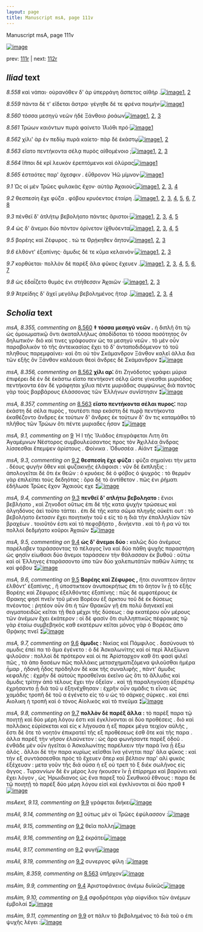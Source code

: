```yaml
---
layout: page
title: Manuscript msA, page 111v
---
```


Manuscript msA, page 111v

[![image](http://www.homermultitext.org/iipsrv?OBJ=IIP,1.0&FIF=/project/homer/pyramidal/deepzoom/hmt/vaimg/2017a/VA111VN_0614.tif&WID=100&CVT=JPEG)](http://www.homermultitext.org/ict2/?urn=urn:cite2:hmt:vaimg.2017a:VA111VN_0614)

prev:  [111r](../111r) | next:  [112r](../112r)

## *Iliad* text

*8.558* <a id="8.558"/> καὶ νάπαι· οὐρανόθεν δ' ὰρ ὑπερράγη ἄσπετος αἰθήρ .[![image](http://www.homermultitext.org/iipsrv?OBJ=IIP,1.0&FIF=/project/homer/pyramidal/deepzoom/hmt/vaimg/2017a/VA111VN_0614.tif&RGN=0.4314,0.2412,0.4625,0.0278&WID=1000&CVT=JPEG)](http://www.homermultitext.org/ict2/?urn=urn:cite2:hmt:vaimg.2017a:VA111VN_0614@0.4314,0.2412,0.4625,0.0278)[1](#msAil_8.360), [2](#msA_8.1)

*8.559* <a id="8.559"/> πάντα δὲ τ' εἴδεται ἄστρα· γέγηθε δέ τε φρένα ποιμήν·[![image](http://www.homermultitext.org/iipsrv?OBJ=IIP,1.0&FIF=/project/homer/pyramidal/deepzoom/hmt/vaimg/2017a/VA111VN_0614.tif&RGN=0.4625,0.263,0.4324,0.0285&WID=1000&CVT=JPEG)](http://www.homermultitext.org/ict2/?urn=urn:cite2:hmt:vaimg.2017a:VA111VN_0614@0.4625,0.263,0.4324,0.0285)[1](#msA_8.1)

*8.560* <a id="8.560"/> τόσσα μεσηγὺ νεῶν ἠδὲ Ξάνθοιο ῥοάων[![image](http://www.homermultitext.org/iipsrv?OBJ=IIP,1.0&FIF=/project/homer/pyramidal/deepzoom/hmt/vaimg/2017a/VA111VN_0614.tif&RGN=0.4464,0.281,0.3984,0.0301&WID=1000&CVT=JPEG)](http://www.homermultitext.org/ict2/?urn=urn:cite2:hmt:vaimg.2017a:VA111VN_0614@0.4464,0.281,0.3984,0.0301)[1](#msA_8.355), [2](#msAim_8.358), [3](#msA_8.1)

*8.561* <a id="8.561"/> Τρώων καιόντων πυρὰ 					φαίνετο Ἰ̈λιόθι πρό·[![image](http://www.homermultitext.org/iipsrv?OBJ=IIP,1.0&FIF=/project/homer/pyramidal/deepzoom/hmt/vaimg/2017a/VA111VN_0614.tif&RGN=0.4605,0.3005,0.3984,0.0301&WID=1000&CVT=JPEG)](http://www.homermultitext.org/ict2/?urn=urn:cite2:hmt:vaimg.2017a:VA111VN_0614@0.4605,0.3005,0.3984,0.0301)[1](#msA_8.1)

*8.562* <a id="8.562"/> χίλι' ὰρ ἐν πεδίῳ πυρὰ καίετο· πὰρ δὲ ἑκάστῳ[![image](http://www.homermultitext.org/iipsrv?OBJ=IIP,1.0&FIF=/project/homer/pyramidal/deepzoom/hmt/vaimg/2017a/VA111VN_0614.tif&RGN=0.4535,0.3178,0.4114,0.0316&WID=1000&CVT=JPEG)](http://www.homermultitext.org/ict2/?urn=urn:cite2:hmt:vaimg.2017a:VA111VN_0614@0.4535,0.3178,0.4114,0.0316)[1](#msA_8.356), [2](#msA_8.1)

*8.563* <a id="8.563"/> εἵατο πεντήκοντα σέλᾳ πυρὸς αἰθομένοιο ;[![image](http://www.homermultitext.org/iipsrv?OBJ=IIP,1.0&FIF=/project/homer/pyramidal/deepzoom/hmt/vaimg/2017a/VA111VN_0614.tif&RGN=0.4695,0.3373,0.3984,0.0301&WID=1000&CVT=JPEG)](http://www.homermultitext.org/ict2/?urn=urn:cite2:hmt:vaimg.2017a:VA111VN_0614@0.4695,0.3373,0.3984,0.0301)[1](#msA_8.1), [2](#msA_8.357), [3](#msAim_8.359)

*8.564* <a id="8.564"/> ἵ̈πποι δὲ κρῖ λευκὸν ἐρεπτόμενοι καὶ ὀλύρας[![image](http://www.homermultitext.org/iipsrv?OBJ=IIP,1.0&FIF=/project/homer/pyramidal/deepzoom/hmt/vaimg/2017a/VA111VN_0614.tif&RGN=0.4695,0.3546,0.3884,0.0331&WID=1000&CVT=JPEG)](http://www.homermultitext.org/ict2/?urn=urn:cite2:hmt:vaimg.2017a:VA111VN_0614@0.4695,0.3546,0.3884,0.0331)[1](#msA_8.1)

*8.565* <a id="8.565"/> ἑσταότες παρ' ὄχεσφιν . ἐΰθρονον Ἠῶ μίμνον·[![image](http://www.homermultitext.org/iipsrv?OBJ=IIP,1.0&FIF=/project/homer/pyramidal/deepzoom/hmt/vaimg/2017a/VA111VN_0614.tif&RGN=0.4675,0.3734,0.3884,0.0331&WID=1000&CVT=JPEG)](http://www.homermultitext.org/ict2/?urn=urn:cite2:hmt:vaimg.2017a:VA111VN_0614@0.4675,0.3734,0.3884,0.0331)[1](#msA_8.1)

*9.1* <a id="9.1"/> Ὡς οἱ μὲν Τρῶες φυλακὰς ἔχον· αὐτὰρ Ἀχαιοὺς[![image](http://www.homermultitext.org/iipsrv?OBJ=IIP,1.0&FIF=/project/homer/pyramidal/deepzoom/hmt/vaimg/2017a/VA111VN_0614.tif&RGN=0.4104,0.5387,0.4805,0.0323&WID=1000&CVT=JPEG)](http://www.homermultitext.org/ict2/?urn=urn:cite2:hmt:vaimg.2017a:VA111VN_0614@0.4104,0.5387,0.4805,0.0323)[1](#msA_9.2), [2](#msA_9.667), [3](#msAil_9.14), [4](#msA_9.1)

*9.2* <a id="9.2"/> θεσπεσίη ἔχε φύζα . φόβου κρυόεντος ἑταίρη .[![image](http://www.homermultitext.org/iipsrv?OBJ=IIP,1.0&FIF=/project/homer/pyramidal/deepzoom/hmt/vaimg/2017a/VA111VN_0614.tif&RGN=0.4735,0.5635,0.4424,0.0278&WID=1000&CVT=JPEG)](http://www.homermultitext.org/ict2/?urn=urn:cite2:hmt:vaimg.2017a:VA111VN_0614@0.4735,0.5635,0.4424,0.0278)[1](#msA_9.667), [2](#msAil_9.18), [3](#msAil_9.19), [4](#msAil_9.15), [5](#msA_9.3), [6](#msAil_9.16), [7](#msAil_9.17), [8](#msA_9.1)

*9.3* <a id="9.3"/> πένθεϊ δ' ἀτλήτῳ βεβολήατο πάντες ἄριστοι·[![image](http://www.homermultitext.org/iipsrv?OBJ=IIP,1.0&FIF=/project/homer/pyramidal/deepzoom/hmt/vaimg/2017a/VA111VN_0614.tif&RGN=0.4755,0.5845,0.4444,0.0255&WID=1000&CVT=JPEG)](http://www.homermultitext.org/ict2/?urn=urn:cite2:hmt:vaimg.2017a:VA111VN_0614@0.4755,0.5845,0.4444,0.0255)[1](#msA_9.667), [2](#msAil_9.21), [3](#msA_9.4), [4](#msAil_9.20), [5](#msA_9.1)

*9.4* <a id="9.4"/> ὡς δ' ἄνεμοι δύο πόντον ὀρίνετον ἰ̈χθυόεντα[![image](http://www.homermultitext.org/iipsrv?OBJ=IIP,1.0&FIF=/project/homer/pyramidal/deepzoom/hmt/vaimg/2017a/VA111VN_0614.tif&RGN=0.4705,0.6003,0.4154,0.024&WID=1000&CVT=JPEG)](http://www.homermultitext.org/ict2/?urn=urn:cite2:hmt:vaimg.2017a:VA111VN_0614@0.4705,0.6003,0.4154,0.024)[1](#msA_9.667), [2](#msAim_9.9), [3](#msAim_9.10), [4](#msA_9.5), [5](#msA_9.1)

*9.5* <a id="9.5"/> βορέης καὶ Ζέφυρος . τώ τε Θρῄκηθεν ἄητον[![image](http://www.homermultitext.org/iipsrv?OBJ=IIP,1.0&FIF=/project/homer/pyramidal/deepzoom/hmt/vaimg/2017a/VA111VN_0614.tif&RGN=0.4755,0.6206,0.4284,0.0233&WID=1000&CVT=JPEG)](http://www.homermultitext.org/ict2/?urn=urn:cite2:hmt:vaimg.2017a:VA111VN_0614@0.4755,0.6206,0.4284,0.0233)[1](#msA_9.667), [2](#msA_9.6), [3](#msA_9.1)

*9.6* <a id="9.6"/> ἐλθόντ' ἐξαπίνης· ἄμυδις δέ τε κῦμα κελαινὸν·[![image](http://www.homermultitext.org/iipsrv?OBJ=IIP,1.0&FIF=/project/homer/pyramidal/deepzoom/hmt/vaimg/2017a/VA111VN_0614.tif&RGN=0.4775,0.6394,0.4294,0.027&WID=1000&CVT=JPEG)](http://www.homermultitext.org/ict2/?urn=urn:cite2:hmt:vaimg.2017a:VA111VN_0614@0.4775,0.6394,0.4294,0.027)[1](#msA_9.667), [2](#msA_9.7), [3](#msA_9.1)

*9.7* <a id="9.7"/> κορθύεται· πολλὸν δὲ παρὲξ ἅλα φῦκος ἔχευεν .[![image](http://www.homermultitext.org/iipsrv?OBJ=IIP,1.0&FIF=/project/homer/pyramidal/deepzoom/hmt/vaimg/2017a/VA111VN_0614.tif&RGN=0.4765,0.6597,0.4344,0.027&WID=1000&CVT=JPEG)](http://www.homermultitext.org/ict2/?urn=urn:cite2:hmt:vaimg.2017a:VA111VN_0614@0.4765,0.6597,0.4344,0.027)[1](#msA_9.667), [2](#msAil_9.24), [3](#msA_9.8), [4](#msAil_9.22), [5](#msAint_9.12), [6](#msAil_9.23), [7](#msA_9.1)

*9.8* <a id="9.8"/> ὡς ἐδαΐζετο θυμὸς ἐνι στήθεσσιν Ἀχαιῶν ·[![image](http://www.homermultitext.org/iipsrv?OBJ=IIP,1.0&FIF=/project/homer/pyramidal/deepzoom/hmt/vaimg/2017a/VA111VN_0614.tif&RGN=0.4775,0.6777,0.4084,0.024&WID=1000&CVT=JPEG)](http://www.homermultitext.org/ict2/?urn=urn:cite2:hmt:vaimg.2017a:VA111VN_0614@0.4775,0.6777,0.4084,0.024)[1](#msA_9.667), [2](#msAil_9.25), [3](#msA_9.1)

*9.9* <a id="9.9"/> Ἀτρείδης δ' ἄχεϊ μεγάλῳ βεβολημένος ῆτορ .[![image](http://www.homermultitext.org/iipsrv?OBJ=IIP,1.0&FIF=/project/homer/pyramidal/deepzoom/hmt/vaimg/2017a/VA111VN_0614.tif&RGN=0.4795,0.6972,0.4134,0.0278&WID=1000&CVT=JPEG)](http://www.homermultitext.org/ict2/?urn=urn:cite2:hmt:vaimg.2017a:VA111VN_0614@0.4795,0.6972,0.4134,0.0278)[1](#msA_9.667), [2](#msAext_9.13), [3](#msAim_9.11), [4](#msA_9.1)

## *Scholia* text

*msA, 8.355, commenting on* [8.560](#8.560)  <a id="msA_8.355"/> **‡ τόσσα μεσηγύ νεῶν .** ἡ διπλῆ ὅτι τῷ ὡς ὁμοιωματικῷ ὄντι ἀκαταλλήλως ἀποδίδοται τὸ τόσσα ποσότητος ὂν δηλωτικόν· διὸ καί τινες γράφουσιν ὡς τα μεσηγὺ νεῶν . τὸ μὲν οὖν παραβολικὸν τὸ τῆς ἀντεικασίας ἔχει τὸ δ' ἀνταποδιδόμενον τὸ τοῦ πληθους παρεμφαίνει· καὶ ὅτι οὐ τὸν Σκάμανδρον Ξάνθον καλεῖ ἀλλα δια τῶν εξῆς ὃν Ξάνθον καλέουσι θεοὶ ἄνδρες δὲ Σκάμανδρον ⁑[![image](http://www.homermultitext.org/iipsrv?OBJ=IIP,1.0&FIF=/project/homer/pyramidal/deepzoom/hmt/vaimg/2017a/VA111VN_0614.tif&RGN=0.1884,0.1235,0.6944,0.0739&WID=1000&CVT=JPEG)](http://www.homermultitext.org/ict2/?urn=urn:cite2:hmt:vaimg.2017a:VA111VN_0614@0.1884,0.1235,0.6944,0.0739)

*msA, 8.356, commenting on* [8.562](#8.562)  <a id="msA_8.356"/> **χίλι αρ⁚** ὅτι Ζηνόδοτος γράφει μύρια ἐπιφέρει δὲ ἐν δὲ ἑκάστω εἵατο πεντήκοντ σέλᾳ ὥστε γίνεσθαι μυριάδας πεντήκοντα ἐὰν δὲ γράφηται χίλια πέντε μυριάδας συμφώνως διὰ παντὸς γὰρ τοὺς βαρβάρους ἐλάσσονας τῶν Ἑλλήνων συνἵστησιν ⁑[![image](http://www.homermultitext.org/iipsrv?OBJ=IIP,1.0&FIF=/project/homer/pyramidal/deepzoom/hmt/vaimg/2017a/VA111VN_0614.tif&RGN=0.1856,0.1769,0.7068,0.0538&WID=1000&CVT=JPEG)](http://www.homermultitext.org/ict2/?urn=urn:cite2:hmt:vaimg.2017a:VA111VN_0614@0.1856,0.1769,0.7068,0.0538)

*msA, 8.357, commenting on* [8.563](#8.563)  <a id="msA_8.357"/> **εἵατο πεντήκοντα σέλαι πυρος⁚** παρ ἑκάστη δὲ σέλα πυρὸς , τουτέστι παρ εκάστη δὲ πυρᾷ πεντήκοντα ἐκαθέζοντο ἄνδρες ἐκ τούτων δ' ἄνδρες ἐκ τούτων δ' ἄν τις καταμάθοι τὸ πλῆθος τῶν Τρώων ὅτι πέντε μυριαδες ἦσαν ⁑[![image](http://www.homermultitext.org/iipsrv?OBJ=IIP,1.0&FIF=/project/homer/pyramidal/deepzoom/hmt/vaimg/2017a/VA111VN_0614.tif&RGN=0.1964,0.2046,0.688,0.0712&WID=1000&CVT=JPEG)](http://www.homermultitext.org/ict2/?urn=urn:cite2:hmt:vaimg.2017a:VA111VN_0614@0.1964,0.2046,0.688,0.0712)

*msA, 9.1, commenting on* [9](#9)  <a id="msA_9.1"/> Ἡ Ι τῆς Ἱλιάδος ἐπιγράφεται Λιτη ὅτι Ἀγαμέμνων Νέστορος συμβουλεύσαντος προς τὸν Ἀχιλλέα ἄνδρας λίσσεσθαι ἔπεμψεν ἀρίστους . Φοίνικα . Ὀδυσσέα . Αἰάντ ⁑[![image](http://www.homermultitext.org/iipsrv?OBJ=IIP,1.0&FIF=/project/homer/pyramidal/deepzoom/hmt/vaimg/2017a/VA111VN_0614.tif&RGN=0.1722,0.2637,0.2623,0.0518&WID=1000&CVT=JPEG)](http://www.homermultitext.org/ict2/?urn=urn:cite2:hmt:vaimg.2017a:VA111VN_0614@0.1722,0.2637,0.2623,0.0518)

*msA, 9.3, commenting on* [9.2](#9.2)  <a id="msA_9.3"/> **θεσπεσίη ἔχε φύζα :** φύζα σημαίνει τὴν μετα . δέους φυγὴν ὅθεν καὶ φυζακινῇς ἐλάφοισι : νῦν δὲ ἔκπληξις : ἀπολογεῖται δὲ ὅτι ἐκ θεῶν : ὁ κρυόεις δὲ ὁ φόβος ὁ ψυχρὸς : τὸ θερμὸν γὰρ ἐπιλείπει τοὺς δεδηότας : ὅρα δὲ τὸ ἀντίθετον . πῶς ἐνι ῥήματι ἐδήλωσε Τρῶες ἔχον Ἄχαιοὺς εχε ⁑[![image](http://www.homermultitext.org/iipsrv?OBJ=IIP,1.0&FIF=/project/homer/pyramidal/deepzoom/hmt/vaimg/2017a/VA111VN_0614.tif&RGN=0.1842,0.3539,0.2372,0.0872&WID=1000&CVT=JPEG)](http://www.homermultitext.org/ict2/?urn=urn:cite2:hmt:vaimg.2017a:VA111VN_0614@0.1842,0.3539,0.2372,0.0872)

*msA, 9.4, commenting on* [9.3](#9.3)  <a id="msA_9.4"/> **πενθεϊ δ' ατλήτω βεβοληατο :** ἔνιοι βεβλήατο , καὶ Ζηνοδοτ οὕτως ἐπι δὲ τῆς κατα ψυχὴν τρώσεως καὶ ἀλγηδόνος ἀεὶ τοῦτο τάττει . ἐπι δὲ τῆς κατα σῶμα πληγῆς οὐκέτι ουτ : τὸ βεβολήατο ἔκτασιν ἔχει ποιητικὴν τοῦ ε εἰς τὸ η διὰ τὴν ἐπαλληλίαν τῶν βραχέων . τοιοῦτόν ἐστι καὶ τὸ πεφοβήατο , δινήεντα . καὶ τὸ ῆ ρα νύ τοι πολλοὶ δεδμήατο κοῦροι Ἀχαιῶν ⁑[![image](http://www.homermultitext.org/iipsrv?OBJ=IIP,1.0&FIF=/project/homer/pyramidal/deepzoom/hmt/vaimg/2017a/VA111VN_0614.tif&RGN=0.1842,0.4343,0.2462,0.1134&WID=1000&CVT=JPEG)](http://www.homermultitext.org/ict2/?urn=urn:cite2:hmt:vaimg.2017a:VA111VN_0614@0.1842,0.4343,0.2462,0.1134)

*msA, 9.5, commenting on* [9.4](#9.4)  <a id="msA_9.5"/> **ὡς δ' ἄνεμοι δύο :** καλῶς δύο ἀνέμους παρέλαβεν ταράσσοντας τὸ πέλαγος ἵνα καὶ δύο πάθη ψυχῆς παραστήση ὡς φησὶν εἰωθασι δύο ἄνεμοι ταράσσειν τὴν θάλασσαν ἐκ βυθοῦ : οὕτω καὶ οἱ Ἑλληνες ἐταράσσοντο ὑπο τῶν δύο χαλεπωτάτῶν παθῶν λύπης τε καὶ φόβου ⁑[![image](http://www.homermultitext.org/iipsrv?OBJ=IIP,1.0&FIF=/project/homer/pyramidal/deepzoom/hmt/vaimg/2017a/VA111VN_0614.tif&RGN=0.1762,0.5409,0.2482,0.0947&WID=1000&CVT=JPEG)](http://www.homermultitext.org/ict2/?urn=urn:cite2:hmt:vaimg.2017a:VA111VN_0614@0.1762,0.5409,0.2482,0.0947)

*msA, 9.6, commenting on* [9.5](#9.5)  <a id="msA_9.6"/> **Βορέης καὶ Ζέφυρος ,** ἤτοι συναπτεον ἄητον ἐλθόντ' ἐξαπίνης , ἢ ὑποστικτεον ἀνυποκρήτως ἐπι τὸ ἄητον ἵν ᾖ τὸ ἑξῆς Βορέης καὶ Ζέφυρος ἐξελθόντες ἐξαπίνης : πῶς δὲ αμφοτέρους ἐκ Θρακης φησὶ πνεῖν τοῦ μένα Βορέου ἐξ άρκτου τοῦ δὲ ἐκ δύσεως πνέοντος : ῥητέον οὖν ὅτι ἡ τῶν Θρακῶν γῆ ἐπι πολὺ διηνεκεῖ καὶ σιγματοειδῶς κεῖται τῇ θεά μέχρι τῆς δύσεως : ἀφ εκατέρου οὖν μέρους τῶν ἀνέμων ἔχει ἑκάτερον : οἱ δὲ φασὶν ὅτι συλληπτικῶς πέφρακας τῷ γὰρ ἑταίω συμβεβηκός καθ εκατέρων κεῖται μόνος γὰρ ὁ Βορέας ἀπο Θρᾴκης πνεῖ ⁑[![image](http://www.homermultitext.org/iipsrv?OBJ=IIP,1.0&FIF=/project/homer/pyramidal/deepzoom/hmt/vaimg/2017a/VA111VN_0614.tif&RGN=0.1862,0.6258,0.7237,0.148&WID=1000&CVT=JPEG)](http://www.homermultitext.org/ict2/?urn=urn:cite2:hmt:vaimg.2017a:VA111VN_0614@0.1862,0.6258,0.7237,0.148)

*msA, 9.7, commenting on* [9.6](#9.6)  <a id="msA_9.7"/> **ἄμυδις :** Νικίας καὶ Πάμφιλος . δασύνουσι τὸ αμυδις ἐπεὶ πα τὸ ἅμα ἐγένετο : ὁ δὲ Ἀσκαλωνίτης καὶ οἱ περὶ Ἀλεξίωνα ψιλοῦσιν : πολλοὶ δὲ πρότερον καὶ οἱ πε Ἀρίσταρχον καθ ὅτι φασὶ φιλεῖ πῶς , τὰ ἀπο δασέων πῶς πολλάκις μετασχηματιζόμενα ψιλοῦσθαι ἡμέρα ἦμαρ , ἡδονὴ ἦδος πρόδηλον δὲ κακ τῆς συναλιφῆς , πάντ' ἄμυδις κεφαλῆς : ἐχρῆν δὲ αὐτοὺς προσθεῖναι ἐκεῖνο ὡς ὅτι τὸ ἄλλυδις καὶ ἄμυδις τρίτην ἀπὸ τέλους ἔχει τὴν ὀξεῖαν . καὶ τῇ παραληγούσῃ ἐξαιρέτῳ ἐχρήσαντο ᾗ διὰ τοῦ υ ἐξηνέχθησαν : ἐχρῆν οὖν αμάδις τι εἶναι ὡς χαμάδις τροπῆ δὲ τοῦ α ἐγένετο εἰς τὸ υ ὡς τὸ σάρκες σύρκες . καὶ ἐπεὶ Αιολικη ἡ τροπῆ καὶ ὁ τόνος Αἰολικὸς καὶ τὸ πνεῦμα ⁑[![image](http://www.homermultitext.org/iipsrv?OBJ=IIP,1.0&FIF=/project/homer/pyramidal/deepzoom/hmt/vaimg/2017a/VA111VN_0614.tif&RGN=0.1862,0.7333,0.7217,0.0999&WID=1000&CVT=JPEG)](http://www.homermultitext.org/ict2/?urn=urn:cite2:hmt:vaimg.2017a:VA111VN_0614@0.1862,0.7333,0.7217,0.0999)

*msA, 9.8, commenting on* [9.7](#9.7)  <a id="msA_9.8"/> **πολλὸν δὲ παρὲξ ἄλλα :** τὸ παρὲξ παρα τῷ ποιητῇ καὶ δύο μέρη λόγου ἐστι καὶ ἐγκλίνονται αἱ δύο προθέσεις . διὸ καὶ πολλάκις εὑρίσκεται καὶ εἰς κ λήγουσα ἡ εξ παρεκ μέγα τειχίον αὐλῆς , ἔστι δὲ ὅτε τὸ νοητὸν ἐπικρατεῖ τῆς εξ προθέσεως ἐσθ ὅτε καὶ τῆς παρα . ἀλλα παρὲξ τὴν νῆσον ἐλαύνετον : ὡς ἄρα φωνήσαντε παρὲξ ὁδοῦ . ἐνθάδε μὲν οὖν ἡγεῖται ὁ Ἀσκαλωνίτης παρέλκειν τὴν παρά ἵνα ᾖ ἕξω ἁλός . ἄλλοι δὲ τὴν παρα κυρίως κεῖσθαι ἵνα γένηται παρ' ἅλα φῦκος : καὶ τὴν εξ συντάσσεσθαι πρὸς τὸ ἔχευεν ὅπερ καὶ βέλτιον παρ' αλὶ φυκὸς ἐξέχευαν : μετα γοῦν τῆς διά οὖσα ἡ εξ οὐ τρεπ τὸ ξ διέκ σωλῆνος εἰς ἄγγος . Τυραννίων δὲ ἓν μέρος λογ ήκουσεν ἵν ᾖ ἐπίρρημα καὶ βαρύνει καὶ ἔχει λόγον , ὡς Ἡρωιδιανος ὡς ἔνα παρεξ τοῦ Σκυθικοῦ ἔθνους : παρα δε τῷ ποιητῇ τὸ παρέξ δύο μέρη λόγου εἰσὶ καὶ ἐγκλίνονται αἱ δύο προθ ‡[![image](http://www.homermultitext.org/iipsrv?OBJ=IIP,1.0&FIF=/project/homer/pyramidal/deepzoom/hmt/vaimg/2017a/VA111VN_0614.tif&RGN=0.1491,0.7941,0.7638,0.1119&WID=1000&CVT=JPEG)](http://www.homermultitext.org/ict2/?urn=urn:cite2:hmt:vaimg.2017a:VA111VN_0614@0.1491,0.7941,0.7638,0.1119)

*msAext, 9.13, commenting on* [9.9](#9.9)  <a id="msAext_9.13"/> γράφεται διήκει[![image](http://www.homermultitext.org/iipsrv?OBJ=IIP,1.0&FIF=/project/homer/pyramidal/deepzoom/hmt/vaimg/2017a/VA111VN_0614.tif&RGN=0.1471,0.7183,0.0631,0.0383&WID=1000&CVT=JPEG)](http://www.homermultitext.org/ict2/?urn=urn:cite2:hmt:vaimg.2017a:VA111VN_0614@0.1471,0.7183,0.0631,0.0383)

*msAil, 9.14, commenting on* [9.1](#9.1)  <a id="msAil_9.14"/> οὑτως μὲν οἱ Τρῶες ἐφύλασσον :[![image](http://www.homermultitext.org/iipsrv?OBJ=IIP,1.0&FIF=/project/homer/pyramidal/deepzoom/hmt/vaimg/2017a/VA111VN_0614.tif&RGN=0.5784,0.5429,0.1206,0.0115&WID=1000&CVT=JPEG)](http://www.homermultitext.org/ict2/?urn=urn:cite2:hmt:vaimg.2017a:VA111VN_0614@0.5784,0.5429,0.1206,0.0115)

*msAil, 9.15, commenting on* [9.2](#9.2)  <a id="msAil_9.15"/> θεῖα πολλη[![image](http://www.homermultitext.org/iipsrv?OBJ=IIP,1.0&FIF=/project/homer/pyramidal/deepzoom/hmt/vaimg/2017a/VA111VN_0614.tif&RGN=0.5082,0.5667,0.0465,0.0115&WID=1000&CVT=JPEG)](http://www.homermultitext.org/ict2/?urn=urn:cite2:hmt:vaimg.2017a:VA111VN_0614@0.5082,0.5667,0.0465,0.0115)

*msAil, 9.16, commenting on* [9.2](#9.2)  <a id="msAil_9.16"/> ἐκράτει[![image](http://www.homermultitext.org/iipsrv?OBJ=IIP,1.0&FIF=/project/homer/pyramidal/deepzoom/hmt/vaimg/2017a/VA111VN_0614.tif&RGN=0.5876,0.5637,0.0353,0.0108&WID=1000&CVT=JPEG)](http://www.homermultitext.org/ict2/?urn=urn:cite2:hmt:vaimg.2017a:VA111VN_0614@0.5876,0.5637,0.0353,0.0108)

*msAil, 9.17, commenting on* [9.2](#9.2)  <a id="msAil_9.17"/> φυγή[![image](http://www.homermultitext.org/iipsrv?OBJ=IIP,1.0&FIF=/project/homer/pyramidal/deepzoom/hmt/vaimg/2017a/VA111VN_0614.tif&RGN=0.6301,0.5634,0.0245,0.0108&WID=1000&CVT=JPEG)](http://www.homermultitext.org/ict2/?urn=urn:cite2:hmt:vaimg.2017a:VA111VN_0614@0.6301,0.5634,0.0245,0.0108)

*msAil, 9.19, commenting on* [9.2](#9.2)  <a id="msAil_9.19"/> συνεργος φίλη :[![image](http://www.homermultitext.org/iipsrv?OBJ=IIP,1.0&FIF=/project/homer/pyramidal/deepzoom/hmt/vaimg/2017a/VA111VN_0614.tif&RGN=0.8299,0.5607,0.0473,0.0096&WID=1000&CVT=JPEG)](http://www.homermultitext.org/ict2/?urn=urn:cite2:hmt:vaimg.2017a:VA111VN_0614@0.8299,0.5607,0.0473,0.0096)

*msAim, 8.359, commenting on* [8.563](#8.563)  <a id="msAim_8.359"/> ὑπῆρχον⁚[![image](http://www.homermultitext.org/iipsrv?OBJ=IIP,1.0&FIF=/project/homer/pyramidal/deepzoom/hmt/vaimg/2017a/VA111VN_0614.tif&RGN=0.4168,0.3476,0.0436,0.0273&WID=1000&CVT=JPEG)](http://www.homermultitext.org/ict2/?urn=urn:cite2:hmt:vaimg.2017a:VA111VN_0614@0.4168,0.3476,0.0436,0.0273)

*msAim, 9.9, commenting on* [9.4](#9.4)  <a id="msAim_9.9"/> Ἀριστοφάνειος ἀνέμω δυϊκῶς[![image](http://www.homermultitext.org/iipsrv?OBJ=IIP,1.0&FIF=/project/homer/pyramidal/deepzoom/hmt/vaimg/2017a/VA111VN_0614.tif&RGN=0.4104,0.6093,0.0701,0.0293&WID=1000&CVT=JPEG)](http://www.homermultitext.org/ict2/?urn=urn:cite2:hmt:vaimg.2017a:VA111VN_0614@0.4104,0.6093,0.0701,0.0293)

*msAim, 9.10, commenting on* [9.4](#9.4)  <a id="msAim_9.10"/> σφοδρότεραι γὰρ αἰφνίδιοι τῶν ἀνέμων ἐμβολαί ⁑[![image](http://www.homermultitext.org/iipsrv?OBJ=IIP,1.0&FIF=/project/homer/pyramidal/deepzoom/hmt/vaimg/2017a/VA111VN_0614.tif&RGN=0.4124,0.6506,0.0691,0.0503&WID=1000&CVT=JPEG)](http://www.homermultitext.org/ict2/?urn=urn:cite2:hmt:vaimg.2017a:VA111VN_0614@0.4124,0.6506,0.0691,0.0503)

*msAim, 9.11, commenting on* [9.9](#9.9)  <a id="msAim_9.11"/> οτ πάλιν τὸ βεβολημένος τὸ διὰ τοῦ ο ἐπι ψυχῆς λέγει :[![image](http://www.homermultitext.org/iipsrv?OBJ=IIP,1.0&FIF=/project/homer/pyramidal/deepzoom/hmt/vaimg/2017a/VA111VN_0614.tif&RGN=0.4134,0.704,0.0721,0.0301&WID=1000&CVT=JPEG)](http://www.homermultitext.org/ict2/?urn=urn:cite2:hmt:vaimg.2017a:VA111VN_0614@0.4134,0.704,0.0721,0.0301)